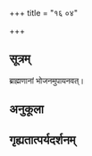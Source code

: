 +++
title = "१६ ०४"

+++
## सूत्रम्
ब्राह्मणानां भोजनमुपायनवत्।
## अनुकूला

## गृह्यतात्पर्यदर्शनम्

